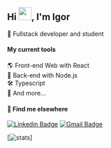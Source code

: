 ## Hi <img src="https://raw.githubusercontent.com/kaueMarques/kaueMarques/master/hi.gif" width="30">, I'm Igor

🚀 Fullstack developer and student

#### My current tools 
🌎 Front-end Web with React  
📡 Back-end with Node.js  
🛠️ Typescript  
🧰 And more...  

#### 💬 Find me elsewhere

[![Linkedin Badge](https://img.shields.io/badge/-Linkedin-blue?style=flat-square&logo=Linkedin&logoColor=white&link=https://www.linkedin.com/in/igormeireless/)](https://www.linkedin.com/in/igormeireless/) 
[![Gmail Badge](https://img.shields.io/badge/-igor.meireles.dev@gmail.com-c14438?style=flat-square&logo=Gmail&logoColor=white&link=mailto:igor.meireles.dev@gmail.com)](mailto:igor.meireles.dev@gmail.com)

[![stats](https://github-readme-stats.vercel.app/api?username=igormeireless&show_icons=true&theme=dark&include_all_commits=true&count_private=true)]

<!--
**igormeireless/igormeireless** is a ✨ _special_ ✨ repository because its `README.md` (this file) appears on your GitHub profile.

Here are some ideas to get you started:

- 🔭 I’m currently working on ...
- 🌱 I’m currently learning ...
- 👯 I’m looking to collaborate on ...
- 🤔 I’m looking for help with ...
- 💬 Ask me about ...
- 📫 How to reach me: ...
- 😄 Pronouns: ...
- ⚡ Fun fact: ...
-->
